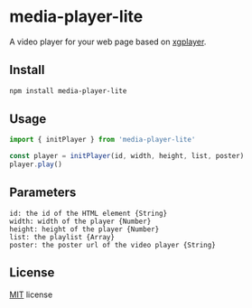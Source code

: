 # media-player-lite
A video player for your web page based on [xgplayer](https://github.com/bytedance/xgplayer).

## Install
```zsh
npm install media-player-lite
```
## Usage
```javascript
import { initPlayer } from 'media-player-lite'

const player = initPlayer(id, width, height, list, poster)
player.play()
```

## Parameters
```
id: the id of the HTML element {String}
width: width of the player {Number}
height: height of the player {Number}
list: the playlist {Array}
poster: the poster url of the video player {String}
```

## License
[MIT](./LICENSE) license

